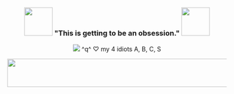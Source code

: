 <h3 align="center"> <img src="https://files.catbox.moe/l9d9n3.png" width="65px">
 "This is getting to be an obsession." <img src="https://files.catbox.moe/l9d9n3.png" width="65px">
  </h3>

<p align="center"><img src="[https://file.garden/ZX4RWS8pMXxJ-6QI/ygo/puzzle](https://files.catbox.moe/rycjdf.gif)"/> ^q^ ♡ my 4 idiots A, B, C, S </p>

  <p align="center"> 
  <img src="https://files.catbox.moe/apk8rk.gif" width="750px" height="65"> </p>

